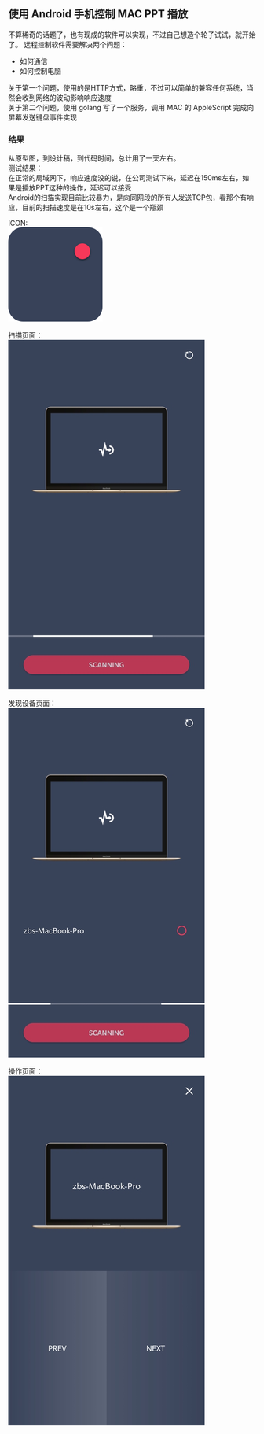 ## 使用 Android 手机控制 MAC PPT 播放

不算稀奇的话题了，也有现成的软件可以实现，不过自己想造个轮子试试，就开始了。
远程控制软件需要解决两个问题：
- 如何通信
- 如何控制电脑

关于第一个问题，使用的是HTTP方式，略重，不过可以简单的兼容任何系统，当然会收到网络的波动影响响应速度  
关于第二个问题，使用 golang 写了一个服务，调用 MAC 的 AppleScript 完成向屏幕发送键盘事件实现

### 结果
从原型图，到设计稿，到代码时间，总计用了一天左右。  
测试结果：  
在正常的局域网下，响应速度没的说，在公司测试下来，延迟在150ms左右，如果是播放PPT这种的操作，延迟可以接受  
Android的扫描实现目前比较暴力，是向同网段的所有人发送TCP包，看那个有响应，目前的扫描速度是在10s左右，这个是一个瓶颈  

ICON:  
![img.jpg](../assets/images/remote_control_icon.png)  

扫描页面：  
![img.jpg](../assets/images/remote_control_scan.jpg)

发现设备页面：  
![img.jpg](../assets/images/remote_control_find.jpg)

操作页面：  
![img.jpg](../assets/images/remote_control_action.jpg)